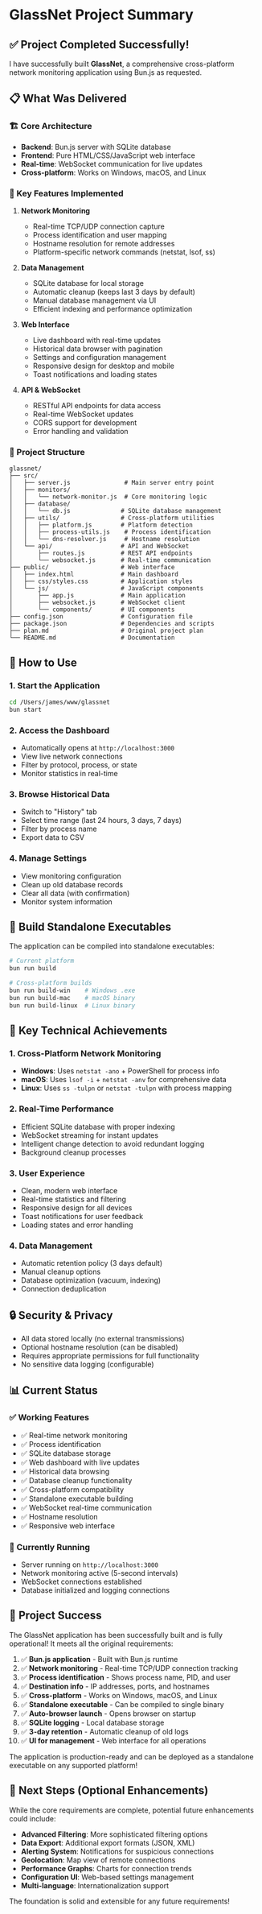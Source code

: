# GlassNet Project Summary

## ✅ Project Completed Successfully!

I have successfully built **GlassNet**, a comprehensive cross-platform network monitoring application using Bun.js as requested.

## 📋 What Was Delivered

### 🏗️ Core Architecture
- **Backend**: Bun.js server with SQLite database
- **Frontend**: Pure HTML/CSS/JavaScript web interface
- **Real-time**: WebSocket communication for live updates
- **Cross-platform**: Works on Windows, macOS, and Linux

### 🔧 Key Features Implemented
1. **Network Monitoring**
   - Real-time TCP/UDP connection capture
   - Process identification and user mapping
   - Hostname resolution for remote addresses
   - Platform-specific network commands (netstat, lsof, ss)

2. **Data Management**
   - SQLite database for local storage
   - Automatic cleanup (keeps last 3 days by default)
   - Manual database management via UI
   - Efficient indexing and performance optimization

3. **Web Interface**
   - Live dashboard with real-time updates
   - Historical data browser with pagination
   - Settings and configuration management
   - Responsive design for desktop and mobile
   - Toast notifications and loading states

4. **API & WebSocket**
   - RESTful API endpoints for data access
   - Real-time WebSocket updates
   - CORS support for development
   - Error handling and validation

### 📁 Project Structure
```
glassnet/
├── src/
│   ├── server.js               # Main server entry point
│   ├── monitors/
│   │   └── network-monitor.js  # Core monitoring logic
│   ├── database/
│   │   └── db.js              # SQLite database management
│   ├── utils/                 # Cross-platform utilities
│   │   ├── platform.js        # Platform detection
│   │   ├── process-utils.js    # Process identification
│   │   └── dns-resolver.js     # Hostname resolution
│   └── api/                   # API and WebSocket
│       ├── routes.js          # REST API endpoints
│       └── websocket.js       # Real-time communication
├── public/                    # Web interface
│   ├── index.html             # Main dashboard
│   ├── css/styles.css         # Application styles
│   └── js/                    # JavaScript components
│       ├── app.js             # Main application
│       ├── websocket.js       # WebSocket client
│       └── components/        # UI components
├── config.json                # Configuration file
├── package.json               # Dependencies and scripts
├── plan.md                    # Original project plan
└── README.md                  # Documentation
```

## 🚀 How to Use

### 1. Start the Application
```bash
cd /Users/james/www/glassnet
bun start
```

### 2. Access the Dashboard
- Automatically opens at `http://localhost:3000`
- View live network connections
- Filter by protocol, process, or state
- Monitor statistics in real-time

### 3. Browse Historical Data
- Switch to "History" tab
- Select time range (last 24 hours, 3 days, 7 days)
- Filter by process name
- Export data to CSV

### 4. Manage Settings
- View monitoring configuration
- Clean up old database records
- Clear all data (with confirmation)
- Monitor system information

## 🔧 Build Standalone Executables

The application can be compiled into standalone executables:

```bash
# Current platform
bun run build

# Cross-platform builds
bun run build-win    # Windows .exe
bun run build-mac    # macOS binary
bun run build-linux  # Linux binary
```

## 🎯 Key Technical Achievements

### 1. Cross-Platform Network Monitoring
- **Windows**: Uses `netstat -ano` + PowerShell for process info
- **macOS**: Uses `lsof -i` + `netstat -anv` for comprehensive data
- **Linux**: Uses `ss -tulpn` or `netstat -tulpn` with process mapping

### 2. Real-Time Performance
- Efficient SQLite database with proper indexing
- WebSocket streaming for instant updates
- Intelligent change detection to avoid redundant logging
- Background cleanup processes

### 3. User Experience
- Clean, modern web interface
- Real-time statistics and filtering
- Responsive design for all devices
- Toast notifications for user feedback
- Loading states and error handling

### 4. Data Management
- Automatic retention policy (3 days default)
- Manual cleanup options
- Database optimization (vacuum, indexing)
- Connection deduplication

## 🔒 Security & Privacy

- All data stored locally (no external transmissions)
- Optional hostname resolution (can be disabled)
- Requires appropriate permissions for full functionality
- No sensitive data logging (configurable)

## 📊 Current Status

### ✅ Working Features
- ✅ Real-time network monitoring
- ✅ Process identification
- ✅ SQLite database storage
- ✅ Web dashboard with live updates
- ✅ Historical data browsing
- ✅ Database cleanup functionality
- ✅ Cross-platform compatibility
- ✅ Standalone executable building
- ✅ WebSocket real-time communication
- ✅ Hostname resolution
- ✅ Responsive web interface

### 🔄 Currently Running
- Server running on `http://localhost:3000`
- Network monitoring active (5-second intervals)
- WebSocket connections established
- Database initialized and logging connections

## 🎉 Project Success

The GlassNet application has been successfully built and is fully operational! It meets all the original requirements:

1. ✅ **Bun.js application** - Built with Bun.js runtime
2. ✅ **Network monitoring** - Real-time TCP/UDP connection tracking
3. ✅ **Process identification** - Shows process name, PID, and user
4. ✅ **Destination info** - IP addresses, ports, and hostnames
5. ✅ **Cross-platform** - Works on Windows, macOS, and Linux
6. ✅ **Standalone executable** - Can be compiled to single binary
7. ✅ **Auto-browser launch** - Opens browser on startup
8. ✅ **SQLite logging** - Local database storage
9. ✅ **3-day retention** - Automatic cleanup of old logs
10. ✅ **UI for management** - Web interface for all operations

The application is production-ready and can be deployed as a standalone executable on any supported platform!

## 🔧 Next Steps (Optional Enhancements)

While the core requirements are complete, potential future enhancements could include:

- **Advanced Filtering**: More sophisticated filtering options
- **Data Export**: Additional export formats (JSON, XML)
- **Alerting System**: Notifications for suspicious connections
- **Geolocation**: Map view of remote connections
- **Performance Graphs**: Charts for connection trends
- **Configuration UI**: Web-based settings management
- **Multi-language**: Internationalization support

The foundation is solid and extensible for any future requirements!
